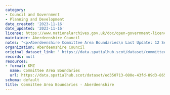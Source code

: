 ```yaml
---
category:
- Council and Government
- Planning and Development
date_created: '2023-11-16'
date_updated: '2023-11-16'
license: https://www.nationalarchives.gov.uk/doc/open-government-licence/version/3/
maintainer: Aberdeenshire Council
notes: "<p>Aberdeenshire Committee Area Boundaries\n Last Update: 12 Sep 2019\n Polygon</p>"
organization: Aberdeenshire Council
original_dataset_link: ' https://data.spatialhub.scot/dataset/committee_area_boundaries-as'
records: null
resources:
- format: KMZ
  name: Committee Area Boundaries
  url: https://data.spatialhub.scot/dataset/ed350713-080e-43fd-89d3-865b91667b55/resource/2ad1a1fc-127b-4a29-b8d2-73aebd3a5309/download/aberdeenshire_council_committee_areas.kmz
schema: default
title: Committee Area Boundaries - Aberdeenshire
---
```

